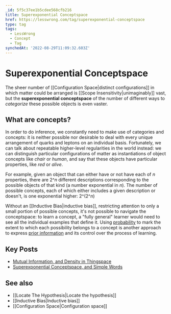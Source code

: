 ```yaml
---
_id: 5f5c37ee1b5cdee568cfb216
title: Superexponential Conceptspace
href: https://lesswrong.com/tag/superexponential-conceptspace
type: tag
tags:
  - LessWrong
  - Concept
  - Tag
synchedAt: '2022-08-29T11:09:32.603Z'
---
```

# Superexponential Conceptspace

The sheer number of [[Configuration Space|distinct configurations]] in which matter could be arranged is [[Scope Insensitivity|unimaginably]] vast, but the **superexponential conceptspace** of the number of different ways to *categorize* these possible objects is even vaster.

What are concepts?
------------------

In order to do inference, we constantly need to make use of categories and concepts: it is neither possible nor desirable to deal with every unique arrangement of quarks and leptons on an individual basis. Fortunately, we can talk about repeatable higher-level regularities in the world instead: we can distinguish particular configurations of matter as instantiations of object concepts like *chair* or *human*, and say that these objects have particular properties, like *red* or *alive*.

For example, given an object that can either have or not have each of *n* properties, there are 2^*n* different descriptions corresponding to the possible objects of that kind (a number exponential in *n*). The number of possible concepts, each of which either includes a given description or doesn't, is one exponential higher: 2^(2^*n*)

Without an [[Inductive Bias|inductive bias]], restricting attention to only a small portion of possible concepts, it's not possible to navigate the conceptspace: to learn a concept, a "fully general" learner would need to see all the individual examples that define it. Using [probability](https://wiki.lesswrong.com/wiki/probability) to mark the extent to which each possibility belongs to a concept is another approach to express [prior information](https://wiki.lesswrong.com/wiki/prior) and its control over the process of learning.

Key Posts
---------

*   [Mutual Information, and Density in Thingspace](http://lesswrong.com/lw/o2/mutual_information_and_density_in_thingspace/)
*   [Superexponential Conceptspace, and Simple Words](http://lesswrong.com/lw/o3/superexponential_conceptspace_and_simple_words/)

See also
--------

*   [[Locate The Hypothesis|Locate the hypothesis]]
*   [[Inductive Bias|Inductive bias]]
*   [[Configuration Space|Configuration space]]